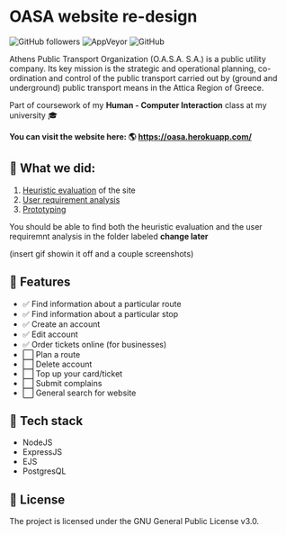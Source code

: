 # OASA website re-design
![GitHub followers](https://img.shields.io/github/followers/constantinosgeorgiou?label=Follow&style=for-the-badge) 
![AppVeyor](https://img.shields.io/appveyor/build/constantinosgeorgiou/oasa?style=for-the-badge)
![GitHub](https://img.shields.io/github/license/constantinosgeorgiou/oasa?style=for-the-badge)

Athens Public Transport Organization (O.A.S.A. S.A.) is a public utility company. Its key mission is the strategic and operational planning, co-ordination and control of the public transport carried out by (ground and underground) public transport means in the Attica Region of Greece.

Part of coursework of my **Human - Computer Interaction** class at my university :mortar_board:

**You can visit the website here: :earth_americas: https://oasa.herokuapp.com/** 

##  :pencil: What we did:
  1. [Heuristic evaluation](https://en.wikipedia.org/wiki/Heuristic_evaluation) of the site
  2. [User requirement analysis](https://en.wikipedia.org/wiki/Requirements_analysis)
  3. [Prototyping](https://oasa.herokuapp.com/)

 You should be able to find both the heuristic evaluation and the user requiremnt analysis in the folder labeled **change later**

(insert gif showin it off and a couple screenshots)

## :nut_and_bolt: Features

-  :white_check_mark: Find information about a particular route
-  :white_check_mark: Find information about a particular stop
-  :white_check_mark: Create an account
-  :white_check_mark: Edit account
-  :white_check_mark: Order tickets online (for businesses)
-  :white_large_square: Plan a route
-  :white_large_square: Delete account
-  :white_large_square: Top up your card/ticket
-  :white_large_square: Submit complains
-  :white_large_square: General search for website 

##  :rocket: Tech stack
 - NodeJS
 - ExpressJS
 - EJS
 - PostgresQL

## :scroll: License


The project is licensed under the GNU General Public License v3.0.
